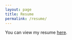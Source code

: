 ```yaml
---
layout: page
title: Resume
permalink: /resume/
---
```


You can view my resume [here](./resume.html). 